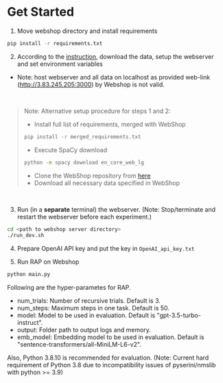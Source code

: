 # Get Started
1. Move webshop directory and install requirements
```bash
pip install -r requirements.txt
```

2. According to the [instruction](https://github.com/princeton-nlp/WebShop?tab=readme-ov-file#-setup), download the data, setup the webserver and set environment variables 

* Note: host webserver and all data on localhost as provided web-link (http://3.83.245.205:3000) by Webshop is not valid.

<br>

> Note: Alternative setup procedure for steps 1 and 2:
> * Install full list of requirements, merged with WebShop
>
> ```bash
> pip install -r merged_requirements.txt
> ```
>
> * Execute SpaCy download
> ```bash
> python -m spacy download en_core_web_lg
> ```
>
> * Clone the WebShop repository from [here](https://github.com/princeton-nlp/WebShop)
> * Download all necessary data specified in WebShop 

<br>

3. Run (in a **separate** terminal) the webserver. (Note: Stop/terminate and restart the webserver before each experiment.)
```bash
cd <path to webshop server directory>
./run_dev.sh
```

4. Prepare OpenAI API key and put the key in ```OpenAI_api_key.txt```

5. Run RAP on Webshop
```bash
python main.py
```

Following are the hyper-parametes for RAP.

* num_trials: Number of recursive trials. Default is 3.
* num_steps: Maximum steps in one task. Default is 50.
* model: Model to be used in evaluation. Default is "gpt-3.5-turbo-instruct".
* output: Folder path to output logs and memory.
* emb_model: Embedding model to be used in evaluation. Default is "sentence-transformers/all-MiniLM-L6-v2".

Also, Python 3.8.10 is recommended for evaluation. (Note: Current hard requirement of Python 3.8 due to incompatibility issues of pyserini/nmslib with python >= 3.9)